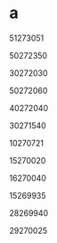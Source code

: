 # a

51273051

50272350

30272030

50272060

40272040

30271540

10270721

15270020

16270040

15269935

28269940

29270025
